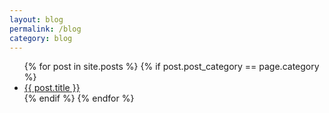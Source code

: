```yaml
---
layout: blog
permalink: /blog
category: blog
---
```



<ul>
    {% for post in site.posts %}
        {% if post.post_category == page.category %}
            <li>
            <a href="{{ post.url }}">{{ post.title }}</a>
            </li>
        {% endif %}
    {% endfor %}
</ul>